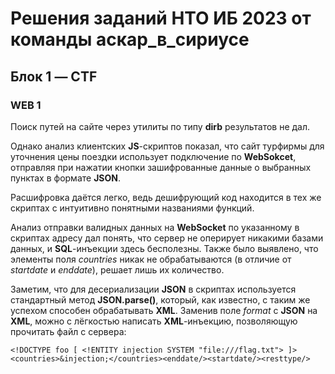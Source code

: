 # Решения заданий НТО ИБ 2023 от команды аскар_в_сириусе
## Блок 1 — CTF
### WEB 1
Поиск путей на сайте через утилиты по типу **dirb** результатов не дал.

Однако анализ клиентских **JS**-скриптов показал, что сайт турфирмы для уточнения цены поездки использует подключение по **WebSokcet**, отправляя при нажатии кнопки зашифрованные данные о выбранных пунктах в формате **JSON**.

Расшифровка даётся легко, ведь дешифрующий код находится в тех же скриптах с интуитивно понятными названиями функций.

Анализ отправки валидных данных на **WebSocket** по указанному в скриптах адресу дал понять, что сервер не оперирует никакими базами данных, и **SQL**-инъекции здесь бесполезны. Также было выявлено, что элементы поля *countries* никак не обрабатываются (в отличие от *startdate* и *enddate*), решает лишь их количество.

Заметим, что для десериализации **JSON** в скриптах используется стандартный метод **JSON.parse()**, который, как известно, с таким же успехом способен обрабатывать **XML**. Заменив поле *format* с **JSON** на **XML**, можно с лёгкостью написать **XML**-инъекцию, позволяющую прочитать файл с сервера:

```
<!DOCTYPE foo [ <!ENTITY injection SYSTEM "file:///flag.txt"> ]><countries>&injection;</countries><enddate/><startdate/><resttype/>
```
